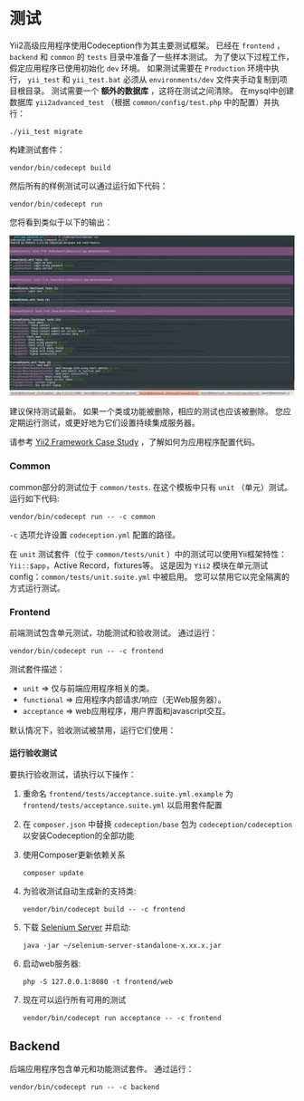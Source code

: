 测试
===============================

Yii2高级应用程序使用Codeception作为其主要测试框架。
已经在 `frontend` ， `backend` 和 `common` 的 `tests` 目录中准备了一些样本测试。
为了使以下过程工作，假定应用程序已使用初始化 `dev` 环境。 如果测试需要在 `Production` 环境中执行， `yii_test` 和 `yii_test.bat` 必须从 `environments/dev` 文件夹手动复制到项目根目录。
测试需要一个 **额外的数据库** ，这将在测试之间清除。
在mysql中创建数据库 `yii2advanced_test` （根据 `common/config/test.php` 中的配置）并执行：

```
./yii_test migrate
```

构建测试套件：

```
vendor/bin/codecept build
```

然后所有的样例测试可以通过运行如下代码：

```
vendor/bin/codecept run
```

您将看到类似于以下的输出：

![](images/tests.png)

建议保持测试最新。 如果一个类或功能被删除，相应的测试也应该被删除。
您应定期运行测试，或更好地为它们设置持续集成服务器。

请参考 [Yii2 Framework Case Study](http://codeception.com/for/yii) ，了解如何为应用程序配置代码。
### Common

common部分的测试位于 `common/tests`. 在这个模板中只有 `unit` （单元）测试。
运行如下代码:

```
vendor/bin/codecept run -- -c common
```

`-c` 选项允许设置 `codeception.yml` 配置的路径。

在 `unit` 测试套件（位于 `common/tests/unit` ）中的测试可以使用Yii框架特性：`Yii::$app`，Active Record，fixtures等。
这是因为 `Yii2` 模块在单元测试config：`common/tests/unit.suite.yml` 中被启用。 您可以禁用它以完全隔离的方式运行测试。


### Frontend

前端测试包含单元测试，功能测试和验收测试。
通过运行：

```
vendor/bin/codecept run -- -c frontend
```

测试套件描述：

* `unit` ⇒ 仅与前端应用程序相关的类。
* `functional` ⇒ 应用程序内部请求/响应（无Web服务器）。
* `acceptance` ⇒ web应用程序，用户界面和javascript交互。

默认情况下，验收测试被禁用，运行它们使用：

#### 运行验收测试

要执行验收测试，请执行以下操作： 

1. 重命名 `frontend/tests/acceptance.suite.yml.example` 为 `frontend/tests/acceptance.suite.yml` 以启用套件配置

1. 在 `composer.json` 中替换 `codeception/base` 包为 `codeception/codeception` 以安装Codeception的全部功能

1. 使用Composer更新依赖关系 

    ```
    composer update  
    ```

1. 为验收测试自动生成新的支持类:

    ```
    vendor/bin/codecept build -- -c frontend
    ```

1. 下载 [Selenium Server](http://www.seleniumhq.org/download/) 并启动:

    ```
    java -jar ~/selenium-server-standalone-x.xx.x.jar
    ``` 

1. 启动web服务器:

    ```
    php -S 127.0.0.1:8080 -t frontend/web
    ```

1. 现在可以运行所有可用的测试

   ```
   vendor/bin/codecept run acceptance -- -c frontend
   ```

## Backend

后端应用程序包含单元和功能测试套件。 通过运行：

```
vendor/bin/codecept run -- -c backend
```
